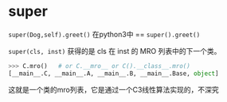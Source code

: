 # super

`super(Dog,self).greet()` 在python3中 == `super().greet()`

`super(cls, inst)` 获得的是 cls 在 inst 的 MRO 列表中的下一个类。

```python
>>> C.mro()   # or C.__mro__ or C().__class__.mro()
[__main__.C, __main__.A, __main__.B, __main__.Base, object]
```

这就是一个类的mro列表，它是通过一个C3线性算法实现的，不深究

